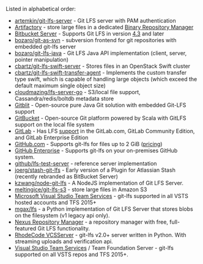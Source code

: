 Listed in alphabetical order:
* [artemkin/git-lfs-server](https://github.com/artemkin/git-lfs-server) - Git LFS server with PAM authentication
* [Artifactory](http://www.jfrog.com/artifactory/features/#addon-git-lfs) - store large files in a dedicated [Binary Repository Manager](https://en.wikipedia.org/wiki/Binary_repository_manager)
* [Bitbucket Server](https://bitbucket.org/product/server) - Supports Git LFS in version [4.3](https://confluence.atlassian.com/display/BitbucketServer/Bitbucket+Server+4.3+release+notes) and later
* [bozaro/git-as-svn](https://github.com/bozaro/git-as-svn) - subversion frontend for git repositories with embedded git-lfs server
* [bozaro/git-lfs-java](https://github.com/bozaro/git-lfs-java/) - Git LFS Java API implementation (client, server, pointer manipulation)
* [cbartz/git-lfs-swift-server](https://github.com/cbartz/git-lfs-swift-server) - Stores files in an OpenStack Swift cluster
* [cbartz/git-lfs-swift-transfer-agent](https://github.com/cbartz/git-lfs-swift-transfer-agent) - Implements the custom transfer type swift, which is capable of handling large objects (which exceed the default maximum single object size)
* [cloudmazing/lfs-server-go](https://github.com/cloudmazing/lfs-server-go) - S3/local file support, Cassandra/redis/boltdb metadata store
* [Gitblit](http://gitblit.com/) - Open-source pure Java Git solution with embedded Git-LFS support
* [GitBucket](https://github.com/gitbucket/gitbucket/) - Open-source Git platform powered by Scala with GitLFS support on the local file system
* [GitLab](https://gitlab.com) - Has LFS [support](https://about.gitlab.com/2015/11/23/announcing-git-lfs-support-in-gitlab/) in the GitLab.com, GitLab Community Edition, and GitLab Enterprise Edition
* [GitHub.com](https://github.com/) - Supports git-lfs for files up to 2 GiB \([pricing](https://github.com/pricing)\)
* [GitHub Enterprise](https://enterprise.github.com) - Supports git-lfs on your on-premises GitHub system.
* [github/lfs-test-server](https://github.com/github/lfs-test-server) - reference server implementation
* [joerg/stash-git-lfs](https://github.com/joerg/stash-git-lfs) - Early version of a Plugin for Atlassian Stash (recently rebranded as BitBucket Server)
* [kzwang/node-git-lfs](https://github.com/kzwang/node-git-lfs) - A NodeJS implementation of Git LFS Server.
* [meltingice/git-lfs-s3](https://github.com/meltingice/git-lfs-s3) - store large files in Amazon S3
* [Microsoft Visual Studio Team Services](https://www.visualstudio.com/team-services/) - git-lfs supported in all VSTS hosted accounts and TFS 2015+
* [mgax/lfs](https://github.com/mgax/lfs) - a Python implementation of Git LFS Server that stores blobs on the filesystem (v1 legacy api only).
* [Nexus Repository Manager](https://books.sonatype.com/nexus-book/reference3/gitlfs.html) - a repository manager with free, full-featured Git LFS functionality.
* [RhodeCode VCSServer](https://code.rhodecode.com/rhodecode-vcsserver) - git-lfs v2.0+ server written in Python. With streaming uploads and verification api.
* [Visual Studio Team Services](https://www.visualstudio.com/team-services/) / Team Foundation Server - git-lfs supported on all VSTS repos and TFS 2015+.